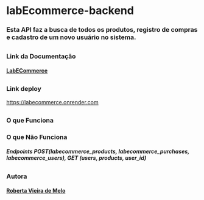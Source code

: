 # labEcommerce-backend

### Esta API faz a busca de todos os produtos, registro de compras e cadastro de um novo usuário no sistema.

##

### Link da Documentação

#### [LabECommerce](https://documenter.getpostman.com/view/22349146/2s8Yt1spp3)

##

### Link deploy
https://labecommerce.onrender.com
##
### O que Funciona 

##### 

### O que Não Funciona

##### Endpoints  POST(labecommerce_products, labecommerce_purchases, labecommerce_users), GET (users, products, user_id) 

##
### Autora 

#### [Roberta Vieira de Melo](https://github.com/VieiraMeloRoberta)


